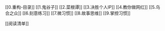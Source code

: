 [[0.重构-目录]]
[[1.鬼谷子]]
[[2.菜根谭]]
[[3.决胜个人IP]]
[[4.教你做网红]]
[[5.乌合之众]]
[[6.刻意练习]]
[[7.微习惯]]
[[8.故事思维]]
[[9.掌控习惯]]

[[阅读清单]]